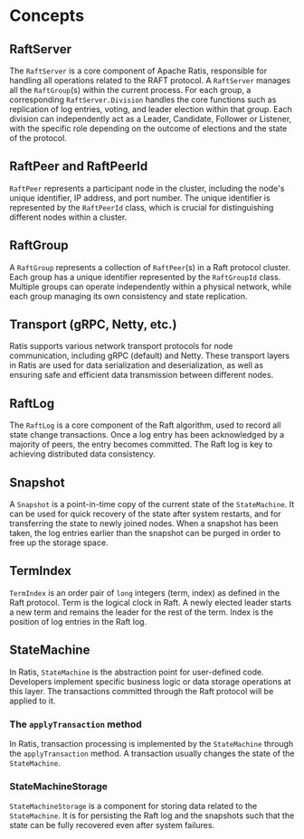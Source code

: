 <!---
  Licensed to the Apache Software Foundation (ASF) under one or more
  contributor license agreements.  See the NOTICE file distributed with
  this work for additional information regarding copyright ownership.
  The ASF licenses this file to You under the Apache License, Version 2.0
  (the "License"); you may not use this file except in compliance with
  the License.  You may obtain a copy of the License at

      http://www.apache.org/licenses/LICENSE-2.0

  Unless required by applicable law or agreed to in writing, software
  distributed under the License is distributed on an "AS IS" BASIS,
  WITHOUT WARRANTIES OR CONDITIONS OF ANY KIND, either express or implied.
  See the License for the specific language governing permissions and
  limitations under the License.
-->
# Concepts

## RaftServer

The `RaftServer` is a core component of Apache Ratis,
responsible for handling all operations related to the RAFT protocol.
A `RaftServer` manages all the `RaftGroup`(s) within the current process.
For each group, a corresponding `RaftServer.Division` handles the core functions
such as replication of log entries, voting, and leader election within that group.
Each division can independently act as a Leader, Candidate, Follower or Listener,
with the specific role depending on the outcome of elections and the state of the protocol.

## RaftPeer and RaftPeerId

`RaftPeer` represents a participant node in the cluster,
including the node's unique identifier, IP address, and port number.
The unique identifier is represented by the `RaftPeerId` class,
which is crucial for distinguishing different nodes within a cluster.

## RaftGroup

A `RaftGroup` represents a collection of `RaftPeer`(s) in a Raft protocol cluster.
Each group has a unique identifier represented by the `RaftGroupId` class.
Multiple groups can operate independently within a physical network,
while each group managing its own consistency and state replication.

## Transport (gRPC, Netty, etc.)

Ratis supports various network transport protocols for node communication,
including gRPC (default) and Netty.
These transport layers in Ratis are used for data serialization and deserialization,
as well as ensuring safe and efficient data transmission between different nodes.

## RaftLog

The `RaftLog` is a core component of the Raft algorithm,
used to record all state change transactions.
Once a log entry has been acknowledged by a majority of peers,
the entry becomes committed.
The Raft log is key to achieving distributed data consistency.

## Snapshot

A `Snapshot` is a point-in-time copy of the current state of the `StateMachine`.
It can be used for quick recovery of the state after system restarts,
and for transferring the state to newly joined nodes.
When a snapshot has been taken,
the log entries earlier than the snapshot can be purged
in order to free up the storage space.

## TermIndex

`TermIndex` is an order pair of `long` integers (term, index) as defined in the Raft protocol.
Term is the logical clock in Raft.
A newly elected leader starts a new term and remains the leader for the rest of the term.
Index is the position of log entries in the Raft log.

## StateMachine

In Ratis, `StateMachine` is the abstraction point for user-defined code.
Developers implement specific business logic or data storage operations at this layer.
The transactions committed through the Raft protocol will be applied to it.

### The `applyTransaction` method

In Ratis, transaction processing is implemented by the `StateMachine`
through the `applyTransaction` method.
A transaction usually changes the state of the `StateMachine`.

### StateMachineStorage

`StateMachineStorage` is a component for storing data related to the `StateMachine`.
It is for persisting the Raft log and the snapshots
such that the state can be fully recovered even after system failures.
